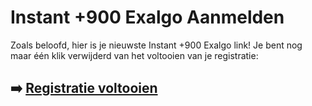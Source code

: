 # Instant +900 Exalgo Aanmelden

Zoals beloofd, hier is je nieuwste Instant +900 Exalgo link! Je bent nog maar één klik verwijderd van het voltooien van je registratie:

## ➡️ [Registratie voltooien](https://tinyurl.com/28m4maw9)